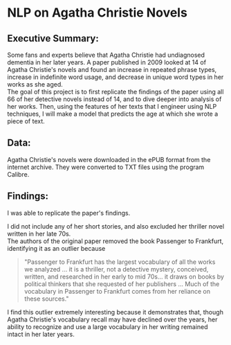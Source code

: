 # NLP on Agatha Christie Novels

## Executive Summary:

Some fans and experts believe that Agatha Christie had undiagnosed dementia in her later years. A paper published in 2009 looked at 14 of Agatha Christie's novels and found an increase in repeated phrase types, increase in indefinite word usage, and decrease in unique word types in her works as she aged.  
The goal of this project is to first replicate the findings of the paper using all 66 of her detective novels instead of 14, and to dive deeper into analysis of her works.
Then, using the features of her texts that I engineer using NLP techniques, I will make a model that predicts the age at which she wrote a piece of text.

## Data:
Agatha Christie's novels were downloaded in the ePUB format from the internet archive. They were converted to TXT files using the program Calibre.  

## Findings:
I was able to replicate the paper's findings.

I did not include any of her short stories, and also excluded her thriller novel written in her late 70s.  
The authors of the original paper removed the book Passenger to Frankfurt, identifying it as an outlier because 

> "Passenger to Frankfurt has the largest vocabulary of all the works we analyzed ... it is a thriller, not a detective mystery, conceived, written, and researched in her early to mid 70s... it draws on books by political thinkers that she requested of her publishers ... Much of the vocabulary in Passenger to Frankfurt comes from her reliance on these sources."

I find this outlier extremely interesting because it demonstrates that, though Agatha Christie's vocabulary recall may have declined over the years, her ability to recognize and use a large vocabulary in her writing remained intact in her later years. 
